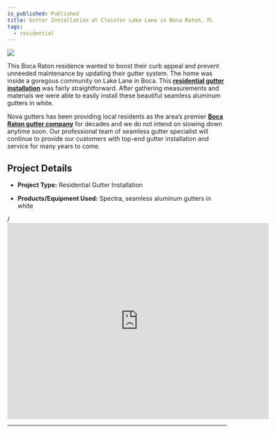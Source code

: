 ```yaml
---
is_published: Published
title: Gutter Installation at Cloister Lake Lane in Boca Raton, FL
tags:
  - residential
---
```

![](/media/rank-utah/boca-raton-residential-gutter-installation-project1.jpg)

This Boca Raton residence wanted to boost their curb appeal and prevent unneeded maintenance by updating their gutter system. The home was inside a goregous community on Lake Lane in Boca. This [**residential gutter installation**](https://www.novagutter.com/residential-gutter-installation-boca-raton-fl.php) was fairly straightforward. After gathering measurements and materials we were able to easily install these beautiful seamless aluminum gutters in white.

Nova gutters has been providing local residents as the area’s premier [**Boca Raton gutter company**](https://www.novagutter.com/) for decades and we do not intend on slowing down anytime soon. Our professional team of seamless gutter specialist will continue to provide our customers with top-end gutter installation and service for many years to come.

## Project Details

*   **Project Type:** Residential Gutter Installation
    
*   **Products/Equipment Used:** Spectra, seamless aluminum gutters in white
    

/<iframe src="https://www.google.com/maps/embed?pb=!1m14!1m8!1m3!1d24832.162904527646!2d-80.216065!3d26.389752!3m2!1i1024!2i768!4f13.1!3m3!1m2!1s0x88d9196cca948e29%3A0x6489ef6973bc7561!2sCloister%20Lake%20Ln%2C%20Florida%2033498!5e1!3m2!1sen!2sus!4v1752004650766!5m2!1sen!2sus" width="600" height="450" style="border:0;" allowfullscreen="" loading="lazy" referrerpolicy="no-referrer-when-downgrade"></iframe>

* * *